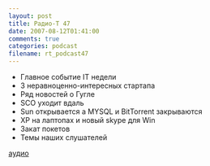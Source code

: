 ```yaml
---
layout: post
title: Радио-T 47
date: 2007-08-12T01:41:00
comments: true
categories: podcast
filename: rt_podcast47
---
```


- Главное событие IT недели
- 3 неравноценно-интересных стартапа
- Ряд новостей о Гугле
- SCO уходит вдаль
- Sun открывается a MYSQL и BitТоrrent закрываются
- XP на лаптопах и новый skype для Win
- Закат покетов
- Темы наших слушателей

[аудио](http://cdn.radio-t.com/rt_podcast47.mp3)
<audio src="http://cdn.radio-t.com/rt_podcast47.mp3" preload="none"></audio>

